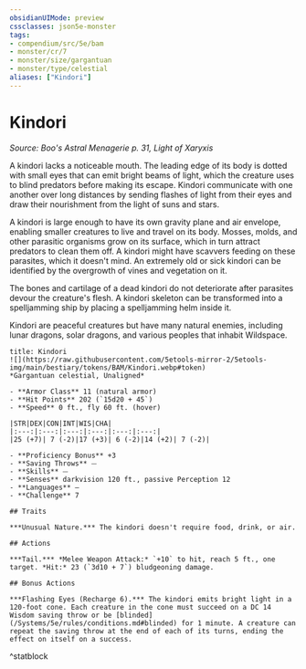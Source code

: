 ```yaml
---
obsidianUIMode: preview
cssclasses: json5e-monster
tags:
- compendium/src/5e/bam
- monster/cr/7
- monster/size/gargantuan
- monster/type/celestial
aliases: ["Kindori"]
---
```

# Kindori
*Source: Boo's Astral Menagerie p. 31, Light of Xaryxis*  

A kindori lacks a noticeable mouth. The leading edge of its body is dotted with small eyes that can emit bright beams of light, which the creature uses to blind predators before making its escape. Kindori communicate with one another over long distances by sending flashes of light from their eyes and draw their nourishment from the light of suns and stars.

A kindori is large enough to have its own gravity plane and air envelope, enabling smaller creatures to live and travel on its body. Mosses, molds, and other parasitic organisms grow on its surface, which in turn attract predators to clean them off. A kindori might have scavvers feeding on these parasites, which it doesn't mind. An extremely old or sick kindori can be identified by the overgrowth of vines and vegetation on it.

The bones and cartilage of a dead kindori do not deteriorate after parasites devour the creature's flesh. A kindori skeleton can be transformed into a spelljamming ship by placing a spelljamming helm inside it.

Kindori are peaceful creatures but have many natural enemies, including lunar dragons, solar dragons, and various peoples that inhabit Wildspace.

```ad-statblock
title: Kindori
![](https://raw.githubusercontent.com/5etools-mirror-2/5etools-img/main/bestiary/tokens/BAM/Kindori.webp#token)
*Gargantuan celestial, Unaligned*

- **Armor Class** 11 (natural armor)
- **Hit Points** 202 (`15d20 + 45`)
- **Speed** 0 ft., fly 60 ft. (hover)

|STR|DEX|CON|INT|WIS|CHA|
|:---:|:---:|:---:|:---:|:---:|:---:|
|25 (+7)| 7 (-2)|17 (+3)| 6 (-2)|14 (+2)| 7 (-2)|

- **Proficiency Bonus** +3
- **Saving Throws** ⏤
- **Skills** ⏤
- **Senses** darkvision 120 ft., passive Perception 12
- **Languages** —
- **Challenge** 7

## Traits

***Unusual Nature.*** The kindori doesn't require food, drink, or air.

## Actions

***Tail.*** *Melee Weapon Attack:* `+10` to hit, reach 5 ft., one target. *Hit:* 23 (`3d10 + 7`) bludgeoning damage.

## Bonus Actions

***Flashing Eyes (Recharge 6).*** The kindori emits bright light in a 120-foot cone. Each creature in the cone must succeed on a DC 14 Wisdom saving throw or be [blinded](/Systems/5e/rules/conditions.md#blinded) for 1 minute. A creature can repeat the saving throw at the end of each of its turns, ending the effect on itself on a success.
```
^statblock